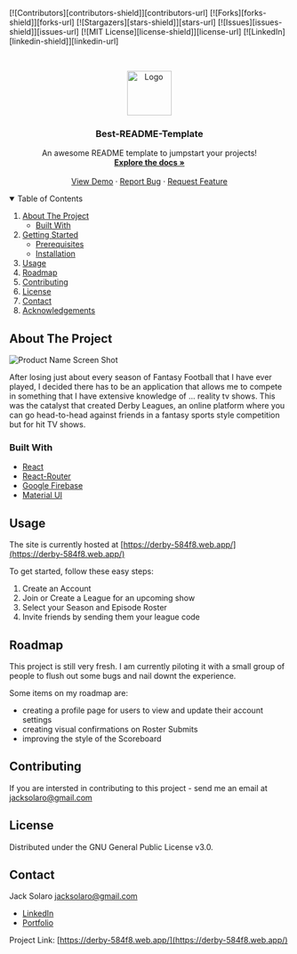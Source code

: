 <!--
*** Thanks for checking out the Best-README-Template. If you have a suggestion
*** that would make this better, please fork the repo and create a pull request
*** or simply open an issue with the tag "enhancement".
*** Thanks again! Now go create something AMAZING! :D
-->

<!-- PROJECT SHIELDS -->
<!--
*** I'm using markdown "reference style" links for readability.
*** Reference links are enclosed in brackets [ ] instead of parentheses ( ).
*** See the bottom of this document for the declaration of the reference variables
*** for contributors-url, forks-url, etc. This is an optional, concise syntax you may use.
*** https://www.markdownguide.org/basic-syntax/#reference-style-links
-->

[![Contributors][contributors-shield]][contributors-url]
[![Forks][forks-shield]][forks-url]
[![Stargazers][stars-shield]][stars-url]
[![Issues][issues-shield]][issues-url]
[![MIT License][license-shield]][license-url]
[![LinkedIn][linkedin-shield]][linkedin-url]

<!-- PROJECT LOGO -->
<br />
<p align="center">
  <a href="https://github.com/othneildrew/Best-README-Template">
    <img src="images/logo.png" alt="Logo" width="80" height="80">
  </a>

  <h3 align="center">Best-README-Template</h3>

  <p align="center">
    An awesome README template to jumpstart your projects!
    <br />
    <a href="https://github.com/othneildrew/Best-README-Template"><strong>Explore the docs »</strong></a>
    <br />
    <br />
    <a href="https://github.com/othneildrew/Best-README-Template">View Demo</a>
    ·
    <a href="https://github.com/othneildrew/Best-README-Template/issues">Report Bug</a>
    ·
    <a href="https://github.com/othneildrew/Best-README-Template/issues">Request Feature</a>
  </p>
</p>

<!-- TABLE OF CONTENTS -->
<details open="open">
  <summary>Table of Contents</summary>
  <ol>
    <li>
      <a href="#about-the-project">About The Project</a>
      <ul>
        <li><a href="#built-with">Built With</a></li>
      </ul>
    </li>
    <li>
      <a href="#getting-started">Getting Started</a>
      <ul>
        <li><a href="#prerequisites">Prerequisites</a></li>
        <li><a href="#installation">Installation</a></li>
      </ul>
    </li>
    <li><a href="#usage">Usage</a></li>
    <li><a href="#roadmap">Roadmap</a></li>
    <li><a href="#contributing">Contributing</a></li>
    <li><a href="#license">License</a></li>
    <li><a href="#contact">Contact</a></li>
    <li><a href="#acknowledgements">Acknowledgements</a></li>
  </ol>
</details>

<!-- ABOUT THE PROJECT -->

## About The Project

![Product Name Screen Shot](https://drive.google.com/file/d/130fHE1uv9Xo7LaHIdPgKWr30c-an5s-i/view)

After losing just about every season of Fantasy Football that I have ever played, I decided there has to be an application that allows me to compete in something that I have extensive knowledge of ... reality tv shows. This was the catalyst that created Derby Leagues, an online platform where you can go head-to-head against friends in a fantasy sports style competition but for hit TV shows.

### Built With

- [React](https://reactjs.org/)
- [React-Router](https://reactrouter.com/web/guides/quick-start)
- [Google Firebase](https://firebase.google.com/)
- [Material UI](https://material-ui.com/)

<!-- USAGE EXAMPLES -->

## Usage

The site is currently hosted at [https://derby-584f8.web.app/](https://derby-584f8.web.app/)

To get started, follow these easy steps:

1. Create an Account
2. Join or Create a League for an upcoming show
3. Select your Season and Episode Roster
4. Invite friends by sending them your league code

<!-- ROADMAP -->

## Roadmap

This project is still very fresh. I am currently piloting it with a small group of people to flush out some bugs and nail downt the experience.

Some items on my roadmap are:

- creating a profile page for users to view and update their account settings
- creating visual confirmations on Roster Submits
- improving the style of the Scoreboard

<!-- CONTRIBUTING -->

## Contributing

If you are intersted in contributing to this project - send me an email at jacksolaro@gmail.com

<!-- LICENSE -->

## License

Distributed under the GNU General Public License v3.0.

<!-- CONTACT -->

## Contact

Jack Solaro
jacksolaro@gmail.com

- [LinkedIn](https://www.linkedin.com/in/jacksolaro/)
- [Portfolio](https://www.jacksolaro.com)

Project Link: [https://derby-584f8.web.app/](https://derby-584f8.web.app/)
